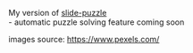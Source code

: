 My version of <a href="https://github.com/myantalgik/w3/tree/main/slide_puzzle">slide-puzzle</a>
<br>- automatic puzzle solving feature coming soon

images source: https://www.pexels.com/
